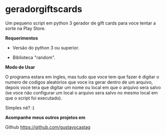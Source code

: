 # geradorgiftscards

Um pequeno script em python 3 gerador de gift cards para voce tentar a sorte na Play Store.

**Requerimentos**

* Versão do python 3 ou superior.

* Biblioteca "random".

**Modo de Usar**

O programa estara em ingles, mas tudo que voce tem que fazer é digitar o numero de codigos aleatórios que voce ira gerar dentro de um arquivo, depois voce tera que digitar um nome ou local em que o arquivo sera salvo (se voce não configurar um local o arquivo sera salvo no mesmo local em que o script foi executado).

Simples né? :)


**Acompanhe meus outros projetos em**

Github https://github.com/gustavocastag

